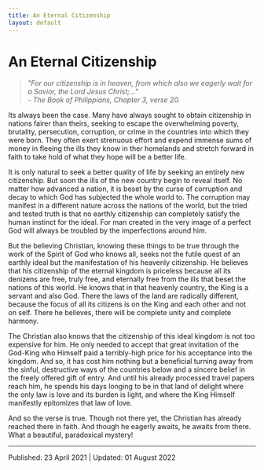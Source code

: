 ```yaml
---
title: An Eternal Citizenship
layout: default
---
```





# An Eternal Citizenship

>*"For our citizenship is in heaven, from which also we eagerly wait for a Savior, the Lord Jesus Christ;..."*<br> *- The Book of Philippians, Chapter 3, verse 20.*

Its always been the case. Many have always sought to obtain citizenship in nations fairer than theirs, seeking to escape the overwhelming poverty, brutality, persecution, corruption, or crime in the countries into which they were born. They often exert strenuous effort and expend immense sums of money in fleeing the ills they know in ther homelands and stretch forward in faith to take hold of what they hope will be a better life. 

It is only natural to seek a better quality of life by seeking an entirely new citizenship. But soon the ills of the new country begin to reveal itself. No matter how advanced a nation, it is beset by the curse of corruption and decay to which God has subjected the whole world to. The corruption may manifest in a different nature across the nations of the world, but the tried and tested truth is that no earthly citizenship can completely satisfy the human instinct for the ideal. For man created in the very image of a perfect God will always be troubled by the imperfections around him. 

But the believing Christian, knowing these things to be true through the work of the Spirit of God who knows all, seeks not the futile quest of an earthly ideal but the manifestation of his heavenly citizenship. He believes that his citizenship of the eternal kingdom is priceless because all its denizens are free, truly free, and eternally free from the ills that beset the nations of this world. He knows that in that heavenly country, the King is a servant and also God. There the laws of the land are radically different, because the focus of all its citizens is on the King and each other and not on self. There he believes, there will be complete unity and complete harmony. 

The Christian also knows that the citizenship of this ideal kingdom is not too expensive for him. He only needed to accept that great invitation of the God-King who Himself paid a terribly-high price for his acceptance into the kingdom. And so, it has cost him nothing but a beneficial turning away from the sinful, destructive ways of the countries below and a sincere belief in the freely offered gift of entry.  And until his already processed travel papers reach him, he spends his days longing to be in that land of delight where the only law is love and its burden is light, and where the King Himself manifestly epitomizes that law of love. 
 
And so the verse is true. Though not there yet, the Christian has already reached there in faith. And though he eagerly awaits, he awaits from there. What a beautiful, paradoxical mystery! 

---------------------
Published: 23 April 2021 | Updated: 01 August 2022


